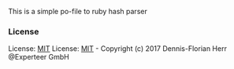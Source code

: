 This is a simple po-file to ruby hash parser

### License

License: [MIT](LICENSE.txt)
License: [MIT](LICENSE.txt) - Copyright (c) 2017 Dennis-Florian Herr @Experteer GmbH
